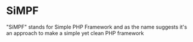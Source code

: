 # SiMPF
"SiMPF" stands for Simple PHP Framework and as the name suggests it's an approach to make a simple yet clean PHP framework
